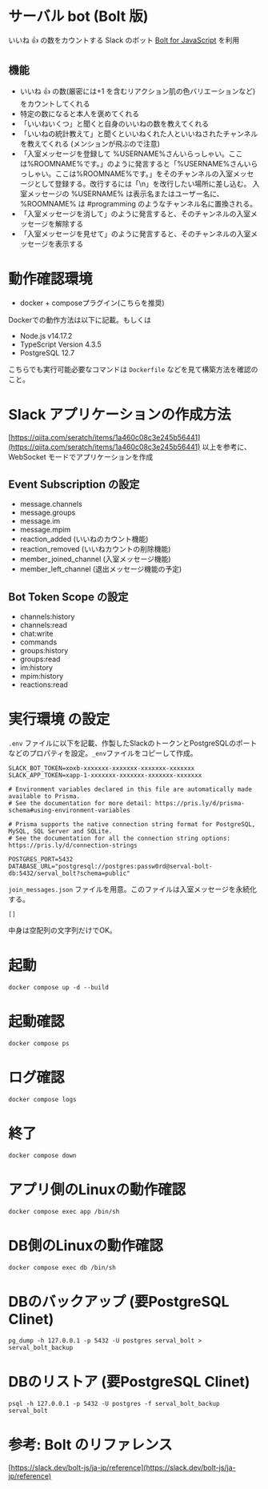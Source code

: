 # サーバル bot (Bolt 版)

いいね :+1: の数をカウントする Slack のボット
[Bolt for JavaScript](https://github.com/slackapi/bolt-js) を利用

## 機能

- いいね :+1: の数(厳密には+1 を含むリアクション肌の色バリエーションなど)をカウントしてくれる
- 特定の数になると本人を褒めてくれる
- 「いいねいくつ」と聞くと自身のいいねの数を教えてくれる
- 「いいねの統計教えて」と聞くといいねくれた人といいねされたチャンネルを教えてくれる (メンションが飛ぶので注意)
- 「入室メッセージを登録して %USERNAME%さんいらっしゃい。ここは%ROOMNAME%です。」のように発言すると「%USERNAME%さんいらっしゃい。ここは%ROOMNAME%です。」をそのチャンネルの入室メッセージとして登録する。改行するには「\n」を改行したい場所に差し込む。
  入室メッセージの %USERNAME% は表示名またはユーザー名に、 %ROOMNAME% は #programming のようなチャンネル名に置換される。
- 「入室メッセージを消して」のように発言すると、そのチャンネルの入室メッセージを解除する
- 「入室メッセージを見せて」のように発言すると、そのチャンネルの入室メッセージを表示する

# 動作確認環境
- docker + composeプラグイン(こちらを推奨)

Dockerでの動作方法は以下に記載。もしくは

- Node.js v14.17.2
- TypeScript Version 4.3.5
- PostgreSQL 12.7

こちらでも実行可能必要なコマンドは `Dockerfile` などを見て構築方法を確認のこと。

# Slack アプリケーションの作成方法

[https://qiita.com/seratch/items/1a460c08c3e245b56441](https://qiita.com/seratch/items/1a460c08c3e245b56441)
以上を参考に、WebSocket モードでアプリケーションを作成

## Event Subscription の設定

- message.channels
- message.groups
- message.im
- message.mpim
- reaction_added (いいねのカウント機能)
- reaction_removed (いいねカウントの削除機能)
- member_joined_channel (入室メッセージ機能)
- member_left_channel (退出メッセージ機能の予定)

## Bot Token Scope の設定

- channels:history
- channels:read
- chat:write
- commands
- groups:history
- groups:read
- im:history
- mpim:history
- reactions:read


# 実行環境 の設定

`.env` ファイルに以下を記載、作製したSlackのトークンとPostgreSQLのポートなどのプロパティを設定。`_env`ファイルをコピーして作成。

```
SLACK_BOT_TOKEN=xoxb-xxxxxxx-xxxxxxx-xxxxxxx-xxxxxxx
SLACK_APP_TOKEN=xapp-1-xxxxxxx-xxxxxxx-xxxxxxx-xxxxxxx

# Environment variables declared in this file are automatically made available to Prisma.
# See the documentation for more detail: https://pris.ly/d/prisma-schema#using-environment-variables

# Prisma supports the native connection string format for PostgreSQL, MySQL, SQL Server and SQLite.
# See the documentation for all the connection string options: https://pris.ly/d/connection-strings

POSTGRES_PORT=5432
DATABASE_URL="postgresql://postgres:passw0rd@serval-bolt-db:5432/serval_bolt?schema=public" 
```

`join_messages.json` ファイルを用意。このファイルは入室メッセージを永続化する。

```
[]
```

中身は空配列の文字列だけでOK。

# 起動
```
docker compose up -d --build
```

# 起動確認
```
docker compose ps
```

# ログ確認
```
docker compose logs
```

# 終了
```
docker compose down
```

# アプリ側のLinuxの動作確認
```
docker compose exec app /bin/sh
```

# DB側のLinuxの動作確認
```
docker compose exec db /bin/sh
```

# DBのバックアップ (要PostgreSQL Clinet)
```
pg_dump -h 127.0.0.1 -p 5432 -U postgres serval_bolt > serval_bolt_backup
```

# DBのリストア  (要PostgreSQL Clinet)

```
psql -h 127.0.0.1 -p 5432 -U postgres -f serval_bolt_backup serval_bolt
```


# 参考: Bolt のリファレンス

[https://slack.dev/bolt-js/ja-jp/reference](https://slack.dev/bolt-js/ja-jp/reference)
